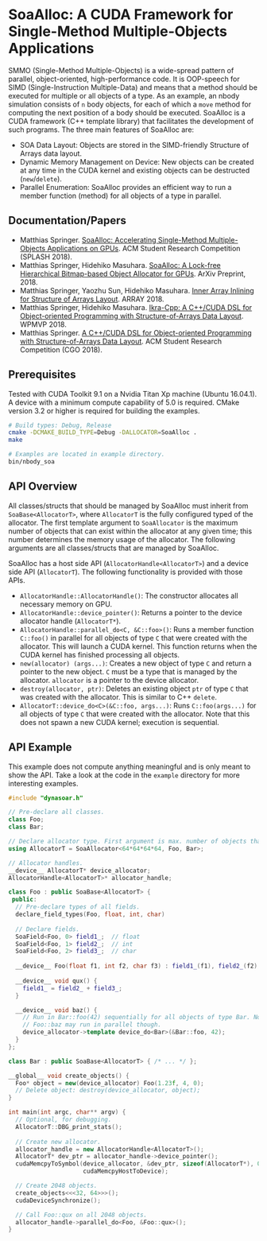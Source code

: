 # SoaAlloc: A CUDA Framework for Single-Method Multiple-Objects Applications
SMMO (Single-Method Multiple-Objects) is a wide-spread pattern of parallel, object-oriented, high-performance code. It is OOP-speech for SIMD (Single-Instruction Multiple-Data) and means that a method should be executed for multiple or all objects of a type. As an example, an nbody simulation consists of `n` body objects, for each of which a `move` method for computing the next position of a body should be executed. SoaAlloc is a CUDA framework (C++ template library) that facilitates the development of such programs. The three main features of SoaAlloc are:

* SOA Data Layout: Objects are stored in the SIMD-friendly Structure of Arrays data layout.
* Dynamic Memory Management on Device: New objects can be created at any time in the CUDA kernel and existing objects can be destructed (`new`/`delete`).
* Parallel Enumeration: SoaAlloc provides an efficient way to run a member function (method) for all objects of a type in parallel.

## Documentation/Papers
* Matthias Springer. [SoaAlloc: Accelerating Single-Method Multiple-Objects Applications on GPUs](https://arxiv.org/pdf/1809.07444). ACM Student Research Competition (SPLASH 2018).
* Matthias Springer, Hidehiko Masuhara. [SoaAlloc: A Lock-free Hierarchical Bitmap-based Object Allocator for GPUs](https://arxiv.org/pdf/1810.11765). ArXiv Preprint, 2018.
* Matthias Springer, Yaozhu Sun, Hidehiko Masuhara. [Inner Array Inlining for Structure of Arrays Layout](http://m-sp.org/downloads/array2018.pdf). ARRAY 2018.
* Matthias Springer, Hidehiko Masuhara. [Ikra-Cpp: A C++/CUDA DSL for Object-oriented Programming with Structure-of-Arrays Data Layout](http://m-sp.org/downloads/wpmvp2018.pdf). WPMVP 2018.
* Matthias Springer. [A C++/CUDA DSL for Object-oriented Programming with Structure-of-Arrays Data Layout](http://m-sp.org/downloads/cgo2018-src-abstract.pdf). ACM Student Research Competition (CGO 2018).

## Prerequisites
Tested with CUDA Toolkit 9.1 on a Nvidia Titan Xp machine (Ubuntu 16.04.1). A device with a minimum compute capability of 5.0 is required. CMake version 3.2 or higher is required for building the examples.

```bash
# Build types: Debug, Release
cmake -DCMAKE_BUILD_TYPE=Debug -DALLOCATOR=SoaAlloc .
make

# Examples are located in example directory.
bin/nbody_soa
```

## API Overview
All classes/structs that should be managed by SoaAlloc must inherit from `SoaBase<AllocatorT>`, where `AllocatorT` is the fully configured typed of the allocator. The first template argument to `SoaAllocator` is the maximum number of objects that can exist within the allocator at any given time; this number determines the memory usage of the allocator. The following arguments are all classes/structs that are managed by SoaAlloc.

SoaAlloc has a host side API (`AllocatorHandle<AllocatorT>`) and a device side API (`AllocatorT`). The following functionality is provided with those APIs.
* `AllocatorHandle::AllocatorHandle()`: The constructor allocates all necessary memory on GPU.
* `AllocatorHandle::device_pointer()`: Returns a pointer to the device allocator handle (`AllocatorT*`).
* `AllocatorHandle::parallel_do<C, &C::foo>()`: Runs a member function `C::foo()` in parallel for all objects of type `C` that were created with the allocator. This will launch a CUDA kernel. This function returns when the CUDA kernel has finished processing all objects.
* `new(allocator) (args...)`: Creates a new object of type `C` and return a pointer to the new object. `C` must be a type that is managed by the allocator. `allocator` is a pointer to the device allocator.
* `destroy(allocator, ptr)`: Deletes an existing object `ptr` of type `C` that was created with the allocator. This is similar to C++ `delete`.
* `AllocatorT::device_do<C>(&C::foo, args...)`: Runs `C::foo(args...)` for all objects of type `C` that were created with the allocator. Note that this does not spawn a new CUDA kernel; execution is sequential.

## API Example
This example does not compute anything meaningful and is only meant to show the API. Take a look at the code in the `example` directory for more interesting examples.

```c++
#include "dynasoar.h"

// Pre-declare all classes.
class Foo;
class Bar;

// Declare allocator type. First argument is max. number of objects that can be created.
using AllocatorT = SoaAllocator<64*64*64*64, Foo, Bar>;

// Allocator handles.
__device__ AllocatorT* device_allocator;
AllocatorHandle<AllocatorT>* allocator_handle;

class Foo : public SoaBase<AllocatorT> {
 public:
  // Pre-declare types of all fields.
  declare_field_types(Foo, float, int, char)
  
  // Declare fields.
  SoaField<Foo, 0> field1_;  // float
  SoaField<Foo, 1> field2_;  // int
  SoaField<Foo, 2> field3_;  // char
  
  __device__ Foo(float f1, int f2, char f3) : field1_(f1), field2_(f2), field3_(f3) {}
 
  __device__ void qux() {
    field1_ = field2_ + field3_;
  }

  __device__ void baz() {
    // Run in Bar::foo(42) sequentially for all objects of type Bar. Note that
    // Foo::baz may run in parallel though.
    device_allocator->template device_do<Bar>(&Bar::foo, 42);
  }
};

class Bar : public SoaBase<AllocatorT> { /* ... */ };

__global__ void create_objects() {
  Foo* object = new(device_allocator) Foo(1.23f, 4, 0);
  // Delete object: destroy(device_allocator, object);
}

int main(int argc, char** argv) {
  // Optional, for debugging.
  AllocatorT::DBG_print_stats();
  
  // Create new allocator.
  allocator_handle = new AllocatorHandle<AllocatorT>();
  AllocatorT* dev_ptr = allocator_handle->device_pointer();
  cudaMemcpyToSymbol(device_allocator, &dev_ptr, sizeof(AllocatorT*), 0,
                     cudaMemcpyHostToDevice);

  // Create 2048 objects.
  create_objects<<<32, 64>>>();
  cudaDeviceSynchronize();

  // Call Foo::qux on all 2048 objects.
  allocator_handle->parallel_do<Foo, &Foo::qux>();
}
```
